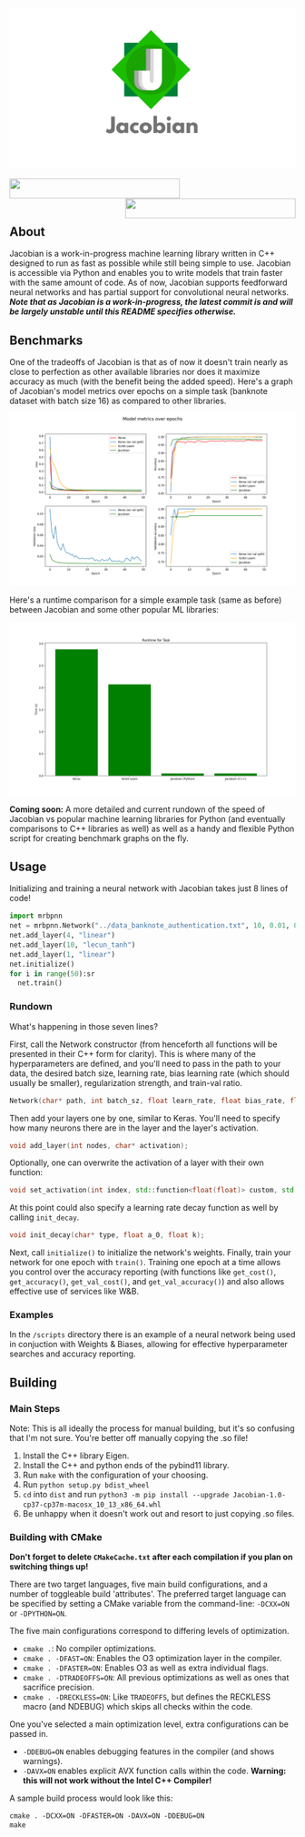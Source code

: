 
  <!-- readme.md -->
  <!-- Jacobian -->

  <!-- Created by David Freifeld -->

![Banner](./pictures/banner.png)

<img align="left" height=35 width=300 src="https://forthebadge.com/images/badges/powered-by-electricity.svg"><img align="right" height=35 width=300 src="https://forthebadge.com/images/badges/works-on-my-machine.svg"><br/><br/><br/>

## About
Jacobian is a work-in-progress machine learning library written in C++ designed to run as fast as possible while still being simple to use. Jacobian is accessible via Python and enables you to write models that train faster with the same amount of code. As of now, Jacobian supports feedforward neural networks and has partial support for convolutional neural networks. ***Note that as Jacobian is a work-in-progress, the latest commit is and will be largely unstable until this README specifies otherwise.***

## Benchmarks

One of the tradeoffs of Jacobian is that as of now it doesn't train nearly as close to perfection as other available libraries nor does it maximize accuracy as much (with the benefit being the added speed). Here's a graph of Jacobian's model metrics over epochs on a simple task (banknote dataset with batch size 16) as compared to other libraries.

![Loss vs. Epochs](./pictures/metrics_updated.png)

Here's a runtime comparison for a simple example task (same as before) between Jacobian and some other popular ML libraries:

![Runtime Comparison](./pictures/updated_runtime.png)

**Coming soon:** A more detailed and current rundown of the speed of Jacobian vs popular machine learning libraries for Python (and eventually comparisons to C++ libraries as well) as well as a handy and flexible Python script for creating benchmark graphs on the fly.


## Usage

Initializing and training a neural network with Jacobian takes just 8 lines of code!
```python
import mrbpnn
net = mrbpnn.Network("../data_banknote_authentication.txt", 10, 0.01, 0.001, 0.5, 0.75)
net.add_layer(4, "linear")
net.add_layer(10, "lecun_tanh")
net.add_layer(1, "linear")
net.initialize()
for i in range(50):sr
  net.train()
```

### Rundown
What's happening in those seven lines?

First, call the Network constructor (from henceforth all functions will be presented in their C++ form for clarity). This is where many of the hyperparameters are defined, and you'll need to pass in the path to your data, the desired batch size, learning rate, bias learning rate (which should usually be smaller), regularization strength, and train-val ratio.
```c++
Network(char* path, int batch_sz, float learn_rate, float bias_rate, float l, float ratio);
```

Then add your layers one by one, similar to Keras. You'll need to specify how many neurons there are in the layer and the layer's activation.
```c++
void add_layer(int nodes, char* activation);
```
Optionally, one can overwrite the activation of a layer with their own function:
```c++
void set_activation(int index, std::function<float(float)> custom, std::function<float(float)> custom_deriv);
```
At this point could also specify a learning rate decay function as well by calling `init_decay`.
```c++
void init_decay(char* type, float a_0, float k);
```
Next, call `initialize()` to initialize the network's weights.
Finally, train your network for one epoch with `train()`. Training one epoch at a time allows you control over the accuracy reporting (with functions like `get_cost()`, `get_accuracy()`, `get_val_cost()`, and `get_val_accuracy()`) and also allows effective use of services like W&B.

### Examples
In the `/scripts` directory there is an example of a neural network being used in conjuction with Weights & Biases, allowing for effective hyperparameter searches and accuracy reporting.

## Building

### Main Steps
Note: This is all ideally the process for manual building, but it's so confusing that I'm not sure. You're better off manually copying the .so file!
1. Install the C++ library Eigen.
2. Install the C++ and python ends of the pybind11 library.
3. Run `make` with the configuration of your choosing.
4. Run `python setup.py bdist_wheel`
5. `cd` into `dist` and run `python3 -m pip install --upgrade Jacobian-1.0-cp37-cp37m-macosx_10_13_x86_64.whl`
6. Be unhappy when it doesn't work out and resort to just copying .so files.

### Building with CMake

**Don't forget to delete `CMakeCache.txt` after each compilation if you plan on switching things up!**

There are two target languages, five main build configurations, and a number of toggleable build 'attributes'. The preferred target language can be specified by setting a CMake  variable from the command-line: `-DCXX=ON` or `-DPYTHON=ON`.

The five main configurations correspond to differing levels of optimization.
    
- `cmake .`: No compiler optimizations.
- `cmake . -DFAST=ON`: Enables the O3 optimization layer in the compiler.
- `cmake . -DFASTER=ON`: Enables O3 as well as extra individual flags.
- `cmake . -DTRADEOFFS=ON`: All previous optimizations as well as ones that sacrifice precision.
- `cmake . -DRECKLESS=ON`: Like `TRADEOFFS`, but defines the RECKLESS macro (and NDEBUG) which skips all checks within the code.

One you've selected a main optimization level, extra configurations can be passed in.

- `-DDEBUG=ON` enables debugging features in the compiler (and shows warnings).
- `-DAVX=ON` enables explicit AVX function calls within the code. **Warning: this will not work without the Intel C++ Compiler!**

A sample build process would look like this: 

```
cmake . -DCXX=ON -DFASTER=ON -DAVX=ON -DDEBUG=ON
make
```
